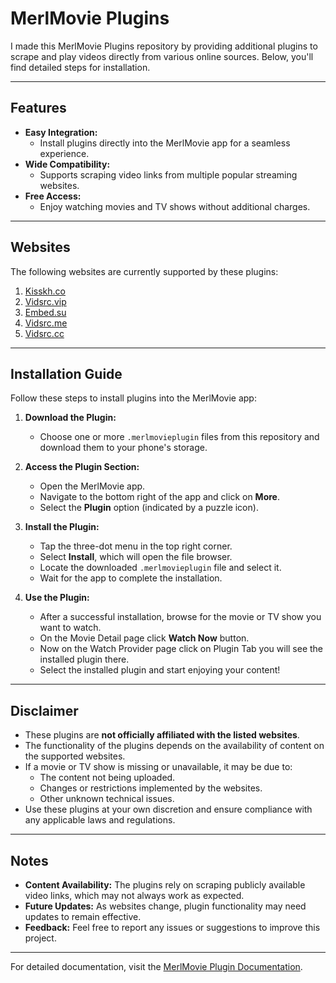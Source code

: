 # MerlMovie Plugins

I made this MerlMovie Plugins repository by providing additional plugins to scrape and play videos directly from various online sources. Below, you'll find detailed steps for installation.

---

## Features

- **Easy Integration:**
  - Install plugins directly into the MerlMovie app for a seamless experience.
- **Wide Compatibility:**
  - Supports scraping video links from multiple popular streaming websites.
- **Free Access:**
  - Enjoy watching movies and TV shows without additional charges.

---

## Websites

The following websites are currently supported by these plugins:

1. [Kisskh.co](https://kisskh.co)
2. [Vidsrc.vip](https://vidsrc.vip)
3. [Embed.su](https://embed.su)
4. [Vidsrc.me](https://vidsrc.me)
5. [Vidsrc.cc](https://vidsrc.cc)

---

## Installation Guide

Follow these steps to install plugins into the MerlMovie app:

1. **Download the Plugin:**
   - Choose one or more `.merlmovieplugin` files from this repository and download them to your phone's storage.

2. **Access the Plugin Section:**
   - Open the MerlMovie app.
   - Navigate to the bottom right of the app and click on **More**.
   - Select the **Plugin** option (indicated by a puzzle icon).

3. **Install the Plugin:**
   - Tap the three-dot menu in the top right corner.
   - Select **Install**, which will open the file browser.
   - Locate the downloaded `.merlmovieplugin` file and select it.
   - Wait for the app to complete the installation.

4. **Use the Plugin:**
   - After a successful installation, browse for the movie or TV show you want to watch.
   - On the Movie Detail page click **Watch Now** button.
   - Now on the Watch Provider page click on Plugin Tab you will see the installed plugin there.
   - Select the installed plugin and start enjoying your content!

---

## Disclaimer

- These plugins are **not officially affiliated with the listed websites**.
- The functionality of the plugins depends on the availability of content on the supported websites.
- If a movie or TV show is missing or unavailable, it may be due to:
  - The content not being uploaded.
  - Changes or restrictions implemented by the websites.
  - Other unknown technical issues.
- Use these plugins at your own discretion and ensure compliance with any applicable laws and regulations.

---

## Notes

- **Content Availability:** The plugins rely on scraping publicly available video links, which may not always work as expected.
- **Future Updates:** As websites change, plugin functionality may need updates to remain effective.
- **Feedback:** Feel free to report any issues or suggestions to improve this project.

---

For detailed documentation, visit the [MerlMovie Plugin Documentation](https://merlmovie.org/docs/plugin).
